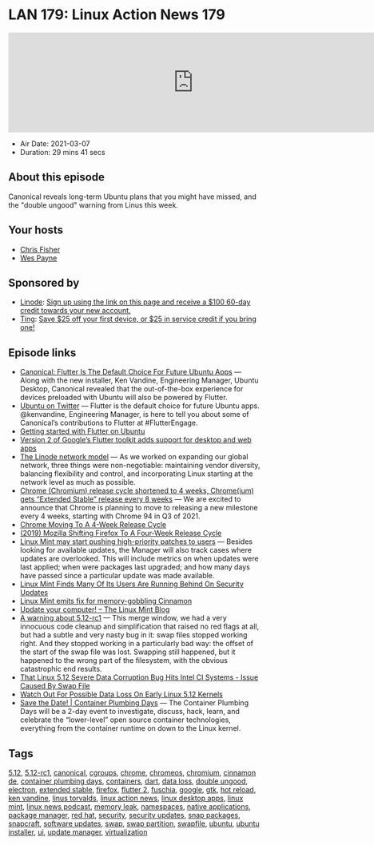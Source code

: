 # LAN 179: Linux Action News 179

<iframe src="https://player.fireside.fm/v2/DAcK9LdX+9iV5RqBr?theme=dark" width="740" height="200" frameborder="0" scrolling="no"></iframe>

* Air Date: 2021-03-07
* Duration: 29 mins 41 secs

## About this episode

Canonical reveals long-term Ubuntu plans that you might have missed, and the "double ungood" warning from Linus this week.

## Your hosts
* [Chris Fisher](https://linuxactionnews.com/hosts/chris)
* [Wes Payne](https://linuxactionnews.com/hosts/wes)

## Sponsored by

  * [Linode](http://linode.com/lan): [Sign up using the link on this page and receive a $100 60-day credit towards your new account. ](http://linode.com/lan)
  * [Ting](https://linux.ting.com): [Save $25 off your first device, or $25 in service credit if you bring one!](https://linux.ting.com)



## Episode links

  * [Canonical: Flutter Is The Default Choice For Future Ubuntu Apps](https://fossbytes.com/canonical-flutter-is-the-default-choice-for-future-ubuntu-apps/ "Canonical: Flutter Is The Default Choice For Future Ubuntu Apps") — Along with the new installer, Ken Vandine, Engineering Manager, Ubuntu Desktop, Canonical revealed that the out-of-the-box experience for devices preloaded with Ubuntu will also be powered by Flutter. 
  * [Ubuntu on Twitter](https://twitter.com/ubuntu/status/1367063203600031746 "Ubuntu on Twitter") — Flutter is the default choice for future Ubuntu apps. @kenvandine, Engineering Manager, is here to tell you about some of Canonical’s contributions to Flutter at #FlutterEngage.
  * [Getting started with Flutter on Ubuntu](https://ubuntu.com/blog/getting-started-with-flutter-on-ubuntu "Getting started with Flutter on Ubuntu")
  * [Version 2 of Google’s Flutter toolkit adds support for desktop and web apps](https://techcrunch.com/2021/03/03/version-2-of-googles-flutter-toolkit-adds-support-for-desktop-and-web-apps/ "Version 2 of Google’s Flutter toolkit adds support for desktop and web apps")
  * [The Linode network model](https://www.linode.com/blog/networking/diversity-flexibility-and-linux-prioritizing-generous-transfer "The Linode network model") — As we worked on expanding our global network, three things were non-negotiable: maintaining vendor diversity, balancing flexibility and control, and incorporating Linux starting at the network level as much as possible.
  * [Chrome (Chromium) release cycle shortened to 4 weeks, Chrome(ium) gets “Extended Stable” release every 8 weeks](https://blog.chromium.org/2021/03/speeding-up-release-cycle.html "Chrome \(Chromium\) release cycle shortened to 4 weeks, Chrome\(ium\) gets “Extended Stable” release every 8 weeks") — We are excited to announce that Chrome is planning to move to releasing a new milestone every 4 weeks, starting with Chrome 94 in Q3 of 2021. 
  * [Chrome Moving To A 4-Week Release Cycle](https://www.phoronix.com/scan.php?page=news_item&px=Chrome-4-Week-Releases "Chrome Moving To A 4-Week Release Cycle")
  * [(2019) Mozilla Shifting Firefox To A Four-Week Release Cycle](https://www.phoronix.com/scan.php?page=news_item&px=Firefox-Four-Week-Release-Cycle "\(2019\) Mozilla Shifting Firefox To A Four-Week Release Cycle")
  * [Linux Mint may start pushing high-priority patches to users](https://www.zdnet.com/article/linux-mint-may-start-pushing-high-priority-patches-to-users/ "Linux Mint may start pushing high-priority patches to users") — Besides looking for available updates, the Manager will also track cases where updates are overlooked. This will include metrics on when updates were last applied; when were packages last upgraded; and how many days have passed since a particular update was made available. 
  * [Linux Mint Finds Many Of Its Users Are Running Behind On Security Updates](https://www.phoronix.com/scan.php?page=news_item&px=Linux-Mint-Security-EOL "Linux Mint Finds Many Of Its Users Are Running Behind On Security Updates")
  * [Linux Mint emits fix for memory-gobbling Cinnamon](https://www.theregister.com/2021/03/02/linux_mint_fix_for_memorygobbling/ "Linux Mint emits fix for memory-gobbling Cinnamon")
  * [Update your computer! – The Linux Mint Blog](https://blog.linuxmint.com/?p=4030 "Update your computer! – The Linux Mint Blog")
  * [A warning about 5.12-rc1](https://lwn.net/Articles/848265/ "A warning about 5.12-rc1") — This merge window, we had a very innocuous code cleanup and simplification that raised no red flags at all, but had a subtle and very nasty bug in it: swap files stopped working right. And they stopped working in a particularly bad way: the offset of the start of the swap file was lost. Swapping still happened, but it happened to the wrong part of the filesystem, with the obvious catastrophic end results. 
  * [That Linux 5.12 Severe Data Corruption Bug Hits Intel CI Systems - Issue Caused By Swap File](https://www.phoronix.com/scan.php?page=news_item&px=Linux-5.12-Swapfile-Corrupt "That Linux 5.12 Severe Data Corruption Bug Hits Intel CI Systems - Issue Caused By Swap File")
  * [Watch Out For Possible Data Loss On Early Linux 5.12 Kernels](https://www.phoronix.com/scan.php?page=news_item&px=Linux-5.12-Early-Buggy-Issue "Watch Out For Possible Data Loss On Early Linux 5.12 Kernels")
  * [Save the Date! | Container Plumbing Days](https://containerplumbing.org/ "Save the Date! | Container Plumbing Days") — The Container Plumbing Days will be a 2-day event to investigate, discuss, hack, learn, and celebrate the “lower-level” open source container technologies, everything from the container runtime on down to the Linux kernel. 



## Tags

[5.12](https://linuxactionnews.com/tags/5.12), [5.12-rc1](https://linuxactionnews.com/tags/5.12-rc1), [canonical](https://linuxactionnews.com/tags/canonical), [cgroups](https://linuxactionnews.com/tags/cgroups), [chrome](https://linuxactionnews.com/tags/chrome), [chromeos](https://linuxactionnews.com/tags/chromeos), [chromium](https://linuxactionnews.com/tags/chromium), [cinnamon de](https://linuxactionnews.com/tags/cinnamon%20de), [container plumbing days](https://linuxactionnews.com/tags/container%20plumbing%20days), [containers](https://linuxactionnews.com/tags/containers), [dart](https://linuxactionnews.com/tags/dart), [data loss](https://linuxactionnews.com/tags/data%20loss), [double ungood](https://linuxactionnews.com/tags/double%20ungood), [electron](https://linuxactionnews.com/tags/electron), [extended stable](https://linuxactionnews.com/tags/extended%20stable), [firefox](https://linuxactionnews.com/tags/firefox), [flutter 2](https://linuxactionnews.com/tags/flutter%202), [fuschia](https://linuxactionnews.com/tags/fuschia), [google](https://linuxactionnews.com/tags/google), [gtk](https://linuxactionnews.com/tags/gtk), [hot reload](https://linuxactionnews.com/tags/hot%20reload), [ken vandine](https://linuxactionnews.com/tags/ken%20vandine), [linus torvalds](https://linuxactionnews.com/tags/linus%20torvalds), [linux action news](https://linuxactionnews.com/tags/linux%20action%20news), [linux desktop apps](https://linuxactionnews.com/tags/linux%20desktop%20apps), [linux mint](https://linuxactionnews.com/tags/linux%20mint), [linux news podcast](https://linuxactionnews.com/tags/linux%20news%20podcast), [memory leak](https://linuxactionnews.com/tags/memory%20leak), [namespaces](https://linuxactionnews.com/tags/namespaces), [native applications](https://linuxactionnews.com/tags/native%20applications), [package manager](https://linuxactionnews.com/tags/package%20manager), [red hat](https://linuxactionnews.com/tags/red%20hat), [security](https://linuxactionnews.com/tags/security), [security updates](https://linuxactionnews.com/tags/security%20updates), [snap packages](https://linuxactionnews.com/tags/snap%20packages), [snapcraft](https://linuxactionnews.com/tags/snapcraft), [software updates](https://linuxactionnews.com/tags/software%20updates), [swap](https://linuxactionnews.com/tags/swap), [swap partition](https://linuxactionnews.com/tags/swap%20partition), [swapfile](https://linuxactionnews.com/tags/swapfile), [ubuntu](https://linuxactionnews.com/tags/ubuntu), [ubuntu installer](https://linuxactionnews.com/tags/ubuntu%20installer), [ui](https://linuxactionnews.com/tags/ui), [update manager](https://linuxactionnews.com/tags/update%20manager), [virtualization](https://linuxactionnews.com/tags/virtualization)